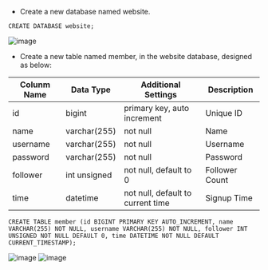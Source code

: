 * Create a new database named website.
```mysql
CREATE DATABASE website;
```
![image](https://github.com/arthur3000-tw/WeHelpAssignments/assets/49877804/16833a7a-65af-4671-b445-7461dc449b17)
* Create a new table named member, in the website database, designed as below:

| Colunm Name | Data Type | Additional Settings | Description |
| ----------- | --------- | ------------------- | ----------- |
| id | bigint | primary key, auto increment | Unique ID |
| name | varchar(255) | not null | Name |
| username | varchar(255) | not null | Username |
| password | varchar(255) | not null | Password |
| follower | int unsigned | not null, default to 0 | Follower Count |
| time | datetime | not null, default to current time | Signup Time |
```mysql
CREATE TABLE member (id BIGINT PRIMARY KEY AUTO_INCREMENT, name VARCHAR(255) NOT NULL, username VARCHAR(255) NOT NULL, follower INT UNSIGNED NOT NULL DEFAULT 0, time DATETIME NOT NULL DEFAULT CURRENT_TIMESTAMP);
```
![image](https://github.com/arthur3000-tw/WeHelpAssignments/assets/49877804/39816a48-204f-4f24-ae0c-0043acbcd662)
![image](https://github.com/arthur3000-tw/WeHelpAssignments/assets/49877804/55860222-968a-437b-9dee-9cdbc2f1ef52)

